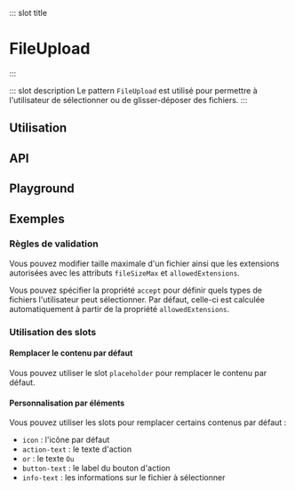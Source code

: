 ::: slot title
# FileUpload
:::

::: slot description
Le pattern `FileUpload` est utilisé pour permettre à l'utilisateur de sélectionner ou de glisser-déposer des fichiers.
:::

## Utilisation

<DocExample
  eager
  file="patterns/file-upload/examples/file-upload"
/>

## API

<DocApi
  :value="['FileUpload']"
  :api="{
    FileUpload: {
      props: [
        {
          name: 'multiple',
          defaultValue: 'false',
          type: 'boolean',
          description: 'Permet de sélectionner plusieurs fichiers.'
        },
        {
          name: 'value',
          type: 'File | File[]',
          defaultValue: '[]',
          description: 'Le ou les fichiers sélectionnés.'
        },
        {
          name: 'no-ripple',
          defaultValue: 'false',
          type: 'boolean',
          description: 'Désactive l\'ondulation.'
        },
        {
          name: 'disabled',
          defaultValue: 'false',
          type: 'boolean',
          description: 'Désactive le composant.'
        },
        {
          name: 'file-size-max',
          defaultValue: '4194304',
          type: 'number',
          description: 'Taille maximale d\'un fichier en octets (par défaut 4 MB).'
        },
        {
          name: 'file-size-units',
          defaultValue: '[\'o\', \'Ko\', \'Mo\', \'Go\', \'To\']',
          type: 'string[]',
          description: 'Les unités de taille utilisées pour la traduction.'
        },
        {
          name: 'allowed-extensions',
          defaultValue: '[\'pdf\', \'jpg\', \'jpeg\', \'png\']',
          type: 'string[]',
          description: 'Les extensions autorisées.'
        },
        {
          name: 'accept',
          defaultValue: 'undefined',
          type: 'string',
          description: 'L\'attribut natif `accept`. Par défaut, la valeur sera calculée à partir des extensions autorisées.'
        }
      ],
      slots: [
        {
          name: 'placeholder',
          description: 'Slot pour remplacer le contenu par défaut.'
        },
        {
          name: 'icon',
          description: 'Slot pour remplacer l\'icône par défaut.'
        },
        {
          name: 'action-text',
          description: 'Slot pour remplacer le texte d\'action.'
        },
        {
          name: 'or',
          description: 'Slot pour remplacer le texte `Ou`.'
        },
        {
          name: 'button-text',
          description: 'Slot pour remplacer le label du bouton d\'action.'
        },
        {
          name: 'info-text',
          description: 'Slot pour remplacer les informations sur le fichier à sélectionner.'
        }
      ],
      events: [
        {
          name: 'change',
          description: 'Événement émis lorsque la valeur du composant change.',
          value: 'File | File[]'
        },
        {
          name: 'error',
          description: 'Événement émis lorsque lorsqu\'il y a une erreur de validation.',
          value: '{\n  file: File,\n  code: ErrorCodes\n}'
        }
      ]
    }
  }"
/>

## Playground

<DocExample file="patterns/file-upload/examples/file-upload-playground" />

## Exemples

### Règles de validation

Vous pouvez modifier taille maximale d'un fichier ainsi que les extensions autorisées avec les attributs `fileSizeMax` et `allowedExtensions`.

<DocInfo>

Vous pouvez spécifier la propriété `accept` pour définir quels types de fichiers l'utilisateur peut sélectionner. Par défaut, celle-ci est calculée automatiquement à partir de la propriété `allowedExtensions`.

</DocInfo>

<DocExample file="patterns/file-upload/examples/file-upload-rules" />

### Utilisation des slots

#### Remplacer le contenu par défaut

Vous pouvez utiliser le slot `placeholder` pour remplacer le contenu par défaut.

<DocExample file="patterns/file-upload/examples/file-upload-slot-placeholder" />

#### Personnalisation par éléments

Vous pouvez utiliser les slots pour remplacer certains contenus par défaut :

- `icon` : l'icône par défaut
- `action-text` : le texte d\'action
- `or` : le texte `Ou`
- `button-text` : le label du bouton d\'action
- `info-text` : les informations sur le fichier à sélectionner

<DocExample file="patterns/file-upload/examples/file-upload-slots" />
